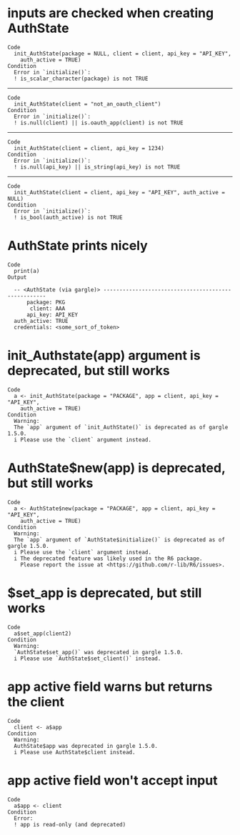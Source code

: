 # inputs are checked when creating AuthState

    Code
      init_AuthState(package = NULL, client = client, api_key = "API_KEY",
        auth_active = TRUE)
    Condition
      Error in `initialize()`:
      ! is_scalar_character(package) is not TRUE

---

    Code
      init_AuthState(client = "not_an_oauth_client")
    Condition
      Error in `initialize()`:
      ! is.null(client) || is.oauth_app(client) is not TRUE

---

    Code
      init_AuthState(client = client, api_key = 1234)
    Condition
      Error in `initialize()`:
      ! is.null(api_key) || is_string(api_key) is not TRUE

---

    Code
      init_AuthState(client = client, api_key = "API_KEY", auth_active = NULL)
    Condition
      Error in `initialize()`:
      ! is_bool(auth_active) is not TRUE

# AuthState prints nicely

    Code
      print(a)
    Output
      
      -- <AuthState (via gargle)> ----------------------------------------------------
          package: PKG
           client: AAA
          api_key: API_KEY
      auth_active: TRUE
      credentials: <some_sort_of_token>

# init_Authstate(app) argument is deprecated, but still works

    Code
      a <- init_AuthState(package = "PACKAGE", app = client, api_key = "API_KEY",
        auth_active = TRUE)
    Condition
      Warning:
      The `app` argument of `init_AuthState()` is deprecated as of gargle 1.5.0.
      i Please use the `client` argument instead.

# AuthState$new(app) is deprecated, but still works

    Code
      a <- AuthState$new(package = "PACKAGE", app = client, api_key = "API_KEY",
        auth_active = TRUE)
    Condition
      Warning:
      The `app` argument of `AuthState$initialize()` is deprecated as of gargle 1.5.0.
      i Please use the `client` argument instead.
      i The deprecated feature was likely used in the R6 package.
        Please report the issue at <https://github.com/r-lib/R6/issues>.

# $set_app is deprecated, but still works

    Code
      a$set_app(client2)
    Condition
      Warning:
      `AuthState$set_app()` was deprecated in gargle 1.5.0.
      i Please use `AuthState$set_client()` instead.

# app active field warns but returns the client

    Code
      client <- a$app
    Condition
      Warning:
      AuthState$app was deprecated in gargle 1.5.0.
      i Please use AuthState$client instead.

# app active field won't accept input

    Code
      a$app <- client
    Condition
      Error:
      ! app is read-only (and deprecated)

